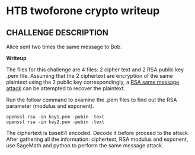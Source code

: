 # HTB twoforone crypto writeup

## CHALLENGE DESCRIPTION

Alice sent two times the same message to Bob.

**Writeup**

The files for this challenge are 4 files: 2 cipher text and 2 RSA public key .pem file.
Assuming that the 2 ciphertext are encryption of the same plaintext using the 2 public key correspondingly, a [RSA same message attack](https://crypto.stackexchange.com/questions/1614/rsa-cracking-the-same-message-is-sent-to-two-different-people-problem) can be attempted to recover the plaintext.

Run the follow command to examine the .pem files to find out the RSA parameter (modulus and exponent).
```
openssl rsa -in key1.pem -pubin -text
openssl rsa -in key2.pem -pubin -text
```

The ciphertext is base64 encoded. Decode it before proceed to the attack.
After gathering all the information: ciphertext, RSA modulus and exponent, use SageMath and python to perform the same message attack.
